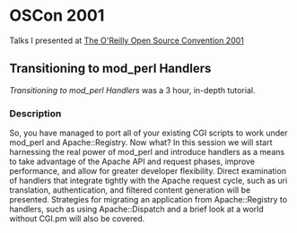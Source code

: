 # OSCon 2001

Talks I presented at [The O'Reilly Open Source Convention 2001](http://conferences.oreillynet.com/oscon/)

## Transitioning to mod_perl Handlers

*Transitioning to mod_perl Handlers* was a 3 hour, in-depth tutorial.

### Description

So, you have managed to port all of your existing CGI scripts to work under mod_perl and Apache::Registry. Now what? In this session we will start harnessing the real power of mod_perl and introduce handlers as a means to take advantage of the Apache API and request phases, improve performance, and allow for greater developer flexibility. Direct examination of handlers that integrate tightly with the Apache request cycle, such as uri translation, authentication, and filtered content generation will be presented. Strategies for migrating an application from Apache::Registry to handlers, such as using Apache::Dispatch and a brief look at a world without CGI.pm will also be covered.
